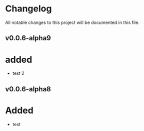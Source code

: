 # Changelog
All notable changes to this project will be documented in this file.

## v0.0.6-alpha9
# added
- test 2

## v0.0.6-alpha8
# Added
- test
